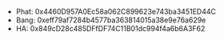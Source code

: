 - Phat: 0x4460D957A0Ec58a062C899623e743ba3451ED44C
- Bang: 0xeff79af7284b4577ba363814015a38e9e76a629e
- HA: 0x849cD28c485DFfDF74C11B01dc994f4a6b6A3F62